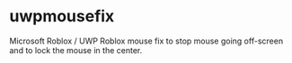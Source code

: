 # uwpmousefix
Microsoft Roblox / UWP Roblox mouse fix to stop mouse going off-screen and to lock the mouse in the center.
